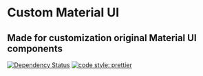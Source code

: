 # Custom Material UI

## Made for customization original Material UI components

[![Dependency Status](https://david-dm.org/AlexanderVishnevsky/Custom-Material-UI.svg)](https://david-dm.org/R-Cams/R-Cams.svg)
[![code style: prettier](https://img.shields.io/badge/code_style-prettier-ff69b4.svg?style=flat-square)](https://github.com/AlexanderVishnevsky/Custom-Material-UI)
